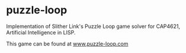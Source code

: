 puzzle-loop
===========

Implementation of Slither Link's Puzzle Loop game solver for CAP4621, Artificial Intelligence in LISP.

This game can be found at www.puzzle-loop.com


